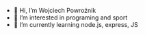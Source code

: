 - 👋 Hi, I’m Wojciech Powroźnik
- 👀 I’m interested in programing and sport 
- 🌱 I’m currently learning node.js, express, JS

<!---
wpowroznik/wpowroznik is a ✨ special ✨ repository because its `README.md` (this file) appears on your GitHub profile.
You can click the Preview link to take a look at your changes.
--->
